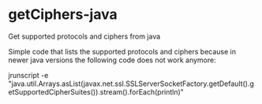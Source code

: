 # getCiphers-java
Get supported protocols and ciphers from java

Simple code that lists the supported protocols and ciphers because in newer java versions the following code does not work anymore:

jrunscript -e "java.util.Arrays.asList(javax.net.ssl.SSLServerSocketFactory.getDefault().getSupportedCipherSuites()).stream().forEach(println)"
